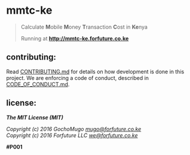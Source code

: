 # mmtc-ke

> Calculate **M**obile **M**oney **T**ransaction **C**ost in **Ke**nya
>
> Running at **http://mmtc-ke.forfuture.co.ke**


## contributing:

Read [CONTRIBUTING.md][contrib] for details on how development is done
in this project. We are enforcing a code of conduct, described in
[CODE\_OF\_CONDUCT.md][coc].


[contrib]:https://github.com/forfuturellc/mmtc-ke/CONTRIBUTING.md
[coc]:https://github.com/forfuturellc/mmtc-ke/CODE_OF_CONDUCT.md


## license:


***The MIT License (MIT)***

*Copyright (c) 2016 GochoMugo <mugo@forfuture.co.ke><br>
Copyright (c) 2016 Forfuture LLC <we@forfuture.co.ke>*

**#P001**
